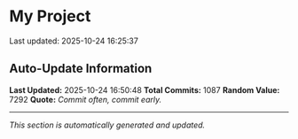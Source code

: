 # My Project


Last updated: 2025-10-24 16:25:37






































































































































































































































































































































































































































































































































































































































































































































































































































































































































































































































































































































































































































































































































































































































































































































## Auto-Update Information

**Last Updated:** 2025-10-24 16:50:48
**Total Commits:** 1087
**Random Value:** 7292
**Quote:** _Commit often, commit early._

---
_This section is automatically generated and updated._